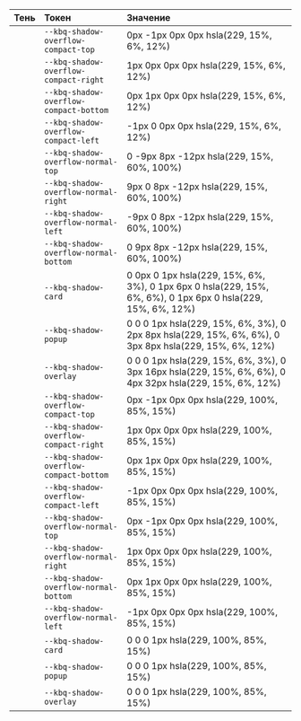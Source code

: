 | Тень                                                                                                                    | Токен                                                                                      | Значение                                                                                                                                                              |
| :---------------------------------------------------------------------------------------------------------------------- | :----------------------------------------------------------------------------------------- | :-------------------------------------------------------------------------------------------------------------------------------------------------------------------- |
| <div class="kbq-design-token-example__dimensions" style="box-shadow: var(--kbq-shadow-overflow-compact-top);"></div>    | <code kbq-code-snippet style="cursor: pointer">--kbq-shadow-overflow-compact-top</code>    | <div class="kbq-text-normal layout-margin-bottom-l"> 0px -1px 0px 0px hsla(229, 15%, 6%, 12%)</div>                                                                   |
| <div class="kbq-design-token-example__dimensions" style="box-shadow: var(--kbq-shadow-overflow-compact-right);"></div>  | <code kbq-code-snippet style="cursor: pointer">--kbq-shadow-overflow-compact-right</code>  | <div class="kbq-text-normal layout-margin-bottom-l"> 1px 0px 0px 0px hsla(229, 15%, 6%, 12%)</div>                                                                    |
| <div class="kbq-design-token-example__dimensions" style="box-shadow: var(--kbq-shadow-overflow-compact-bottom);"></div> | <code kbq-code-snippet style="cursor: pointer">--kbq-shadow-overflow-compact-bottom</code> | <div class="kbq-text-normal layout-margin-bottom-l"> 0px 1px 0px 0px hsla(229, 15%, 6%, 12%)</div>                                                                    |
| <div class="kbq-design-token-example__dimensions" style="box-shadow: var(--kbq-shadow-overflow-compact-left);"></div>   | <code kbq-code-snippet style="cursor: pointer">--kbq-shadow-overflow-compact-left</code>   | <div class="kbq-text-normal layout-margin-bottom-l">-1px 0 0px 0px hsla(229, 15%, 6%, 12%)</div>                                                                      |
| <div class="kbq-design-token-example__dimensions" style="box-shadow: var(--kbq-shadow-overflow-normal-top);"></div>     | <code kbq-code-snippet style="cursor: pointer">--kbq-shadow-overflow-normal-top</code>     | <div class="kbq-text-normal layout-margin-bottom-l"> 0 -9px 8px -12px hsla(229, 15%, 60%, 100%)</div>                                                                 |
| <div class="kbq-design-token-example__dimensions" style="box-shadow: var(--kbq-shadow-overflow-normal-right);"></div>   | <code kbq-code-snippet style="cursor: pointer">--kbq-shadow-overflow-normal-right</code>   | <div class="kbq-text-normal layout-margin-bottom-l"> 9px 0 8px -12px hsla(229, 15%, 60%, 100%)</div>                                                                  |
| <div class="kbq-design-token-example__dimensions" style="box-shadow: var(--kbq-shadow-overflow-normal-left);"></div>    | <code kbq-code-snippet style="cursor: pointer">--kbq-shadow-overflow-normal-left</code>    | <div class="kbq-text-normal layout-margin-bottom-l">-9px 0 8px -12px hsla(229, 15%, 60%, 100%)</div>                                                                  |
| <div class="kbq-design-token-example__dimensions" style="box-shadow: var(--kbq-shadow-overflow-normal-bottom);"></div>  | <code kbq-code-snippet style="cursor: pointer">--kbq-shadow-overflow-normal-bottom</code>  | <div class="kbq-text-normal layout-margin-bottom-l"> 0 9px 8px -12px hsla(229, 15%, 60%, 100%)</div>                                                                  |
| <div class="kbq-design-token-example__dimensions" style="box-shadow: var(--kbq-shadow-card);"></div>                    | <code kbq-code-snippet style="cursor: pointer">--kbq-shadow-card</code>                    | <div class="kbq-text-normal layout-margin-bottom-l">0 0px 0 1px hsla(229, 15%, 6%, 3%), 0 1px 6px 0 hsla(229, 15%, 6%, 6%), 0 1px 6px 0 hsla(229, 15%, 6%, 12%)</div> |
| <div class="kbq-design-token-example__dimensions" style="box-shadow: var(--kbq-shadow-popup);"></div>                   | <code kbq-code-snippet style="cursor: pointer">--kbq-shadow-popup</code>                   | <div class="kbq-text-normal layout-margin-bottom-l">0 0 0 1px hsla(229, 15%, 6%, 3%), 0 2px 8px hsla(229, 15%, 6%, 6%), 0 3px 8px hsla(229, 15%, 6%, 12%)</div>       |
| <div class="kbq-design-token-example__dimensions" style="box-shadow: var(--kbq-shadow-overlay);"></div>                 | <code kbq-code-snippet style="cursor: pointer">--kbq-shadow-overlay</code>                 | <div class="kbq-text-normal layout-margin-bottom-l">0 0 0 1px hsla(229, 15%, 6%, 3%), 0 3px 16px hsla(229, 15%, 6%, 6%), 0 4px 32px hsla(229, 15%, 6%, 12%)</div>     |
| <div class="kbq-design-token-example__dimensions" style="box-shadow: var(--kbq-shadow-overflow-compact-top);"></div>    | <code kbq-code-snippet style="cursor: pointer">--kbq-shadow-overflow-compact-top</code>    | <div class="kbq-text-normal layout-margin-bottom-l"> 0px -1px 0px 0px hsla(229, 100%, 85%, 15%)</div>                                                                 |
| <div class="kbq-design-token-example__dimensions" style="box-shadow: var(--kbq-shadow-overflow-compact-right);"></div>  | <code kbq-code-snippet style="cursor: pointer">--kbq-shadow-overflow-compact-right</code>  | <div class="kbq-text-normal layout-margin-bottom-l"> 1px 0px 0px 0px hsla(229, 100%, 85%, 15%)</div>                                                                  |
| <div class="kbq-design-token-example__dimensions" style="box-shadow: var(--kbq-shadow-overflow-compact-bottom);"></div> | <code kbq-code-snippet style="cursor: pointer">--kbq-shadow-overflow-compact-bottom</code> | <div class="kbq-text-normal layout-margin-bottom-l"> 0px 1px 0px 0px hsla(229, 100%, 85%, 15%)</div>                                                                  |
| <div class="kbq-design-token-example__dimensions" style="box-shadow: var(--kbq-shadow-overflow-compact-left);"></div>   | <code kbq-code-snippet style="cursor: pointer">--kbq-shadow-overflow-compact-left</code>   | <div class="kbq-text-normal layout-margin-bottom-l">-1px 0px 0px 0px hsla(229, 100%, 85%, 15%)</div>                                                                  |
| <div class="kbq-design-token-example__dimensions" style="box-shadow: var(--kbq-shadow-overflow-normal-top);"></div>     | <code kbq-code-snippet style="cursor: pointer">--kbq-shadow-overflow-normal-top</code>     | <div class="kbq-text-normal layout-margin-bottom-l"> 0px -1px 0px 0px hsla(229, 100%, 85%, 15%)</div>                                                                 |
| <div class="kbq-design-token-example__dimensions" style="box-shadow: var(--kbq-shadow-overflow-normal-right);"></div>   | <code kbq-code-snippet style="cursor: pointer">--kbq-shadow-overflow-normal-right</code>   | <div class="kbq-text-normal layout-margin-bottom-l"> 1px 0px 0px 0px hsla(229, 100%, 85%, 15%)</div>                                                                  |
| <div class="kbq-design-token-example__dimensions" style="box-shadow: var(--kbq-shadow-overflow-normal-bottom);"></div>  | <code kbq-code-snippet style="cursor: pointer">--kbq-shadow-overflow-normal-bottom</code>  | <div class="kbq-text-normal layout-margin-bottom-l"> 0px 1px 0px 0px hsla(229, 100%, 85%, 15%)</div>                                                                  |
| <div class="kbq-design-token-example__dimensions" style="box-shadow: var(--kbq-shadow-overflow-normal-left);"></div>    | <code kbq-code-snippet style="cursor: pointer">--kbq-shadow-overflow-normal-left</code>    | <div class="kbq-text-normal layout-margin-bottom-l">-1px 0px 0px 0px hsla(229, 100%, 85%, 15%)</div>                                                                  |
| <div class="kbq-design-token-example__dimensions" style="box-shadow: var(--kbq-shadow-card);"></div>                    | <code kbq-code-snippet style="cursor: pointer">--kbq-shadow-card</code>                    | <div class="kbq-text-normal layout-margin-bottom-l">0 0 0 1px hsla(229, 100%, 85%, 15%)</div>                                                                         |
| <div class="kbq-design-token-example__dimensions" style="box-shadow: var(--kbq-shadow-popup);"></div>                   | <code kbq-code-snippet style="cursor: pointer">--kbq-shadow-popup</code>                   | <div class="kbq-text-normal layout-margin-bottom-l">0 0 0 1px hsla(229, 100%, 85%, 15%)</div>                                                                         |
| <div class="kbq-design-token-example__dimensions" style="box-shadow: var(--kbq-shadow-overlay);"></div>                 | <code kbq-code-snippet style="cursor: pointer">--kbq-shadow-overlay</code>                 | <div class="kbq-text-normal layout-margin-bottom-l">0 0 0 1px hsla(229, 100%, 85%, 15%)</div>                                                                         |
